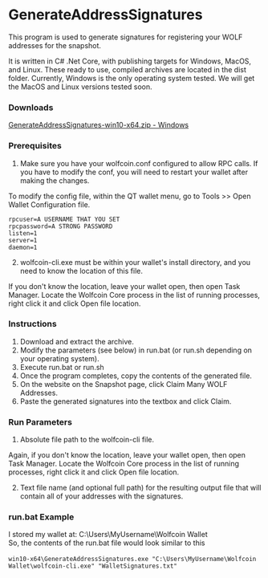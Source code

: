 # GenerateAddressSignatures
This program is used to generate signatures for registering your WOLF addresses for the snapshot.

It is written in C# .Net Core, with publishing targets for Windows, MacOS, and Linux. These ready to use, compiled archives are located in the dist folder. Currently, Windows is the only operating system tested. We will get the MacOS and Linux versions tested soon.

### Downloads
[GenerateAddressSignatures-win10-x64.zip - Windows](https://wolfpackbotdownloads.azureedge.net/wolfpackbotdownloadscontainer/tools/GenerateAddressSignatures-win10-x64.zip)

### Prerequisites
1. Make sure you have your wolfcoin.conf configured to allow RPC calls. If you have to modify the conf, you will need to restart your wallet after making the changes.

To modify the config file, within the QT wallet menu, go to Tools >> Open Wallet Configuration file.

~~~~
rpcuser=A USERNAME THAT YOU SET
rpcpassword=A STRONG PASSWORD
listen=1
server=1
daemon=1
~~~~

2. wolfcoin-cli.exe must be within your wallet's install directory, and you need to know the location of this file.

If you don't know the location, leave your wallet open, then open Task Manager. Locate the Wolfcoin Core process in the list of running processes, right click it and click Open file location.

### Instructions
1. Download and extract the archive.
2. Modify the parameters (see below) in run.bat (or run.sh depending on your operating system).
3. Execute run.bat or run.sh
4. Once the program completes, copy the contents of the generated file.
5. On the website on the Snapshot page, click Claim Many WOLF Addresses.
6. Paste the generated signatures into the textbox and click Claim.

### Run Parameters
1. Absolute file path to the wolfcoin-cli file.

Again, if you don't know the location, leave your wallet open, then open Task Manager. Locate the Wolfcoin Core process in the list of running processes, right click it and click Open file location.

2. Text file name (and optional full path) for the resulting output file that will contain all of your addresses with the signatures.

### run.bat Example
I stored my wallet at: C:\Users\MyUsername\Wolfcoin Wallet <br/>
So, the contents of the run.bat file would look similar to this <br/><br/>
`win10-x64\GenerateAddressSignatures.exe "C:\Users\MyUsername\Wolfcoin Wallet\wolfcoin-cli.exe" "WalletSignatures.txt"`
